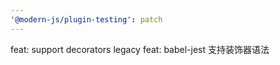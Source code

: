 ```yaml
---
'@modern-js/plugin-testing': patch
---
```


feat: support decorators legacy
feat: babel-jest 支持装饰器语法
